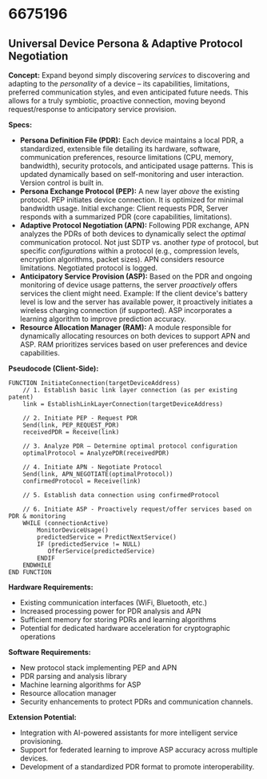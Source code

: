 # 6675196

## Universal Device Persona & Adaptive Protocol Negotiation

**Concept:** Expand beyond simply discovering *services* to discovering and adapting to the *personality* of a device – its capabilities, limitations, preferred communication styles, and even anticipated future needs. This allows for a truly symbiotic, proactive connection, moving beyond request/response to anticipatory service provision.

**Specs:**

*   **Persona Definition File (PDR):** Each device maintains a local PDR, a standardized, extensible file detailing its hardware, software, communication preferences, resource limitations (CPU, memory, bandwidth), security protocols, and anticipated usage patterns.  This is updated dynamically based on self-monitoring and user interaction. Version control is built in.
*   **Persona Exchange Protocol (PEP):** A new layer *above* the existing protocol. PEP initiates device connection. It is optimized for minimal bandwidth usage. Initial exchange: Client requests PDR, Server responds with a summarized PDR (core capabilities, limitations).
*   **Adaptive Protocol Negotiation (APN):**  Following PDR exchange, APN analyzes the PDRs of both devices to dynamically select the *optimal* communication protocol.  Not just SDTP vs. another *type* of protocol, but specific *configurations* within a protocol (e.g., compression levels, encryption algorithms, packet sizes). APN considers resource limitations.  Negotiated protocol is logged.
*   **Anticipatory Service Provision (ASP):** Based on the PDR and ongoing monitoring of device usage patterns, the server *proactively* offers services the client might need.  Example: If the client device's battery level is low and the server has available power, it proactively initiates a wireless charging connection (if supported).  ASP incorporates a learning algorithm to improve prediction accuracy.
*   **Resource Allocation Manager (RAM):**  A module responsible for dynamically allocating resources on both devices to support APN and ASP.  RAM prioritizes services based on user preferences and device capabilities.

**Pseudocode (Client-Side):**

```
FUNCTION InitiateConnection(targetDeviceAddress)
    // 1. Establish basic link layer connection (as per existing patent)
    link = EstablishLinkLayerConnection(targetDeviceAddress)

    // 2. Initiate PEP - Request PDR
    Send(link, PEP_REQUEST_PDR)
    receivedPDR = Receive(link)

    // 3. Analyze PDR – Determine optimal protocol configuration
    optimalProtocol = AnalyzePDR(receivedPDR)

    // 4. Initiate APN - Negotiate Protocol
    Send(link, APN_NEGOTIATE(optimalProtocol))
    confirmedProtocol = Receive(link)

    // 5. Establish data connection using confirmedProtocol

    // 6. Initiate ASP - Proactively request/offer services based on PDR & monitoring
    WHILE (connectionActive)
        MonitorDeviceUsage()
        predictedService = PredictNextService()
        IF (predictedService != NULL)
           OfferService(predictedService)
        ENDIF
    ENDWHILE
END FUNCTION
```

**Hardware Requirements:**

*   Existing communication interfaces (WiFi, Bluetooth, etc.)
*   Increased processing power for PDR analysis and APN
*   Sufficient memory for storing PDRs and learning algorithms
*   Potential for dedicated hardware acceleration for cryptographic operations

**Software Requirements:**

*   New protocol stack implementing PEP and APN
*   PDR parsing and analysis library
*   Machine learning algorithms for ASP
*   Resource allocation manager
*   Security enhancements to protect PDRs and communication channels.

**Extension Potential:**

*   Integration with AI-powered assistants for more intelligent service provisioning.
*   Support for federated learning to improve ASP accuracy across multiple devices.
*   Development of a standardized PDR format to promote interoperability.